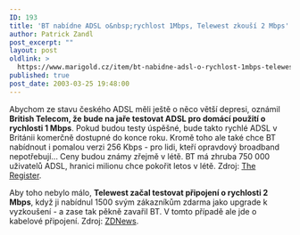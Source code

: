 ```yaml
---
ID: 193
title: 'BT nabídne ADSL o&nbsp;rychlost 1Mbps, Telewest zkouší 2 Mbps'
author: Patrick Zandl
post_excerpt: ""
layout: post
oldlink: >
  https://www.marigold.cz/item/bt-nabidne-adsl-o-rychlost-1mbps-telewest-zkousi-2-mbps
published: true
post_date: 2003-03-25 19:48:00
---
```

<p>
Abychom ze stavu českého ADSL měli ještě o něco větší depresi, oznámil <STRONG>British Telecom, že bude na jaře testovat ADSL pro domácí použití o rychlosti 1 Mbps</STRONG>. Pokud budou testy úspěšné, bude takto rychlé ADSL v Británii komerčně dostupné do konce roku. Kromě toho ale také chce BT nabídnout i pomalou verzi 256 Kbps - pro lidi, kteří opravdový broadband nepotřebují... Ceny budou známy zřejmě v létě. BT má zhruba 750 000 uživatelů ADSL, hranici milionu chce pokořit letos v létě. Zdroj: <A href="http://www.theregister.co.uk/content/22/29932.html" target=_blank>The Register</A>.&#160;</p>

<p>
Aby toho nebylo málo, <STRONG>Telewest začal testovat připojení o rychlosti 2 Mbps</STRONG>, když ji nabídnul 1500 svým zákazníkům zdarma jako upgrade k vyzkoušení - a zase tak pěkně zavařil BT. V tomto případě ale jde o kabelové připojení. Zdroj: <A href="http://news.zdnet.co.uk/story/0,,t269-s2132410,00.html" target=_blank>ZDNews</A>.</p>
